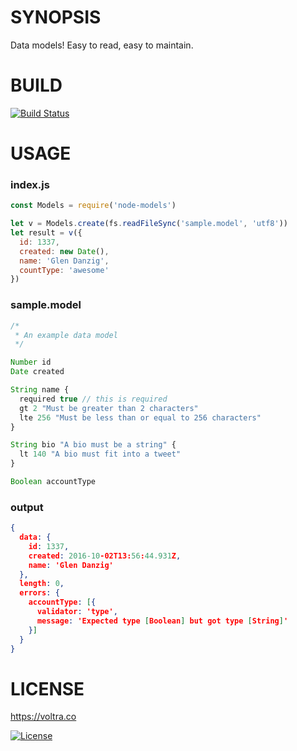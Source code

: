 # SYNOPSIS
Data models! Easy to read, easy to maintain.

# BUILD
[![Build Status](https://travis-ci.org/voltraco/node-models.svg)](https://travis-ci.org/voltraco/node-models)

# USAGE

### index.js
```js
const Models = require('node-models')

let v = Models.create(fs.readFileSync('sample.model', 'utf8'))
let result = v({
  id: 1337,
  created: new Date(),
  name: 'Glen Danzig',
  countType: 'awesome'
})
```

### sample.model
```js
/*
 * An example data model
 */

Number id
Date created

String name {
  required true // this is required
  gt 2 "Must be greater than 2 characters"
  lte 256 "Must be less than or equal to 256 characters"
}

String bio "A bio must be a string" {
  lt 140 "A bio must fit into a tweet"
}

Boolean accountType
```

### output

```json
{
  data: {
    id: 1337,
    created: 2016-10-02T13:56:44.931Z,
    name: 'Glen Danzig'
  },
  length: 0,
  errors: {
    accountType: [{
      validator: 'type',
      message: 'Expected type [Boolean] but got type [String]'
    }]
  }
}
```

# LICENSE

https://voltra.co

[![License](https://img.shields.io/npm/l/array.from.svg)](/LICENSE)

